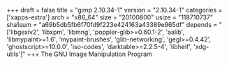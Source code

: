 +++
draft = false
title = "gimp 2.10.34-1"
version = "2.10.34-1"
categories = ['xapps-extra']
arch = "x86_64"
size = "20100800"
usize = "118710737"
sha1sum = "a69b5db5fb6f70fd9f223e424163a43389e965df"
depends = "['libgexiv2', 'libxpm', 'libmng', 'poppler-glib>=0.60.1-2', 'aalib', 'libmypaint>=1.6', 'mypaint-brushes', 'glib-networking', 'gegl>=0.4.42', 'ghostscript>=10.0.0', 'iso-codes', 'darktable>=2.2.5-4', 'libheif', 'xdg-utils']"
+++
The GNU Image Manipulation Program